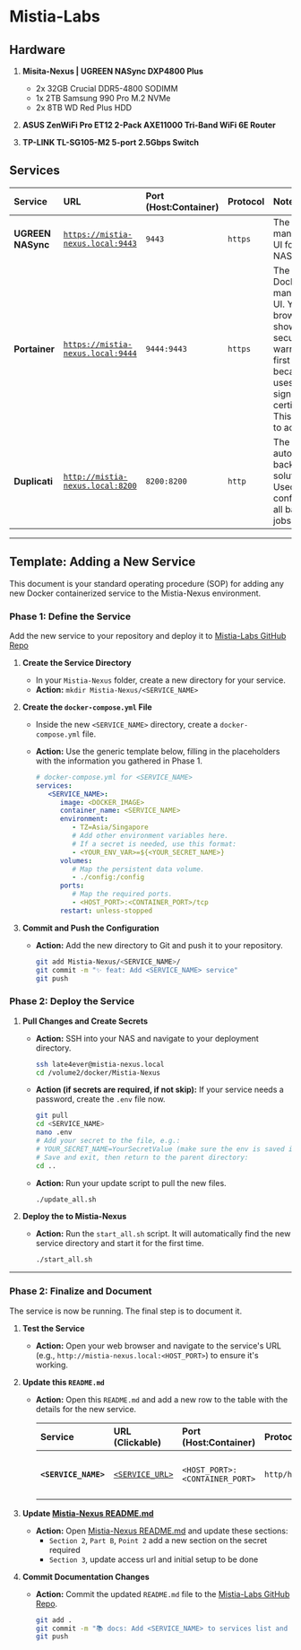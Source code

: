 # Mistia-Labs

## Hardware

1. **Misita-Nexus | UGREEN NASync DXP4800 Plus**

   - 2x 32GB Crucial DDR5-4800 SODIMM
   - 1x 2TB Samsung 990 Pro M.2 NVMe
   - 2x 8TB WD Red Plus HDD

2. **ASUS ZenWiFi Pro ET12 2-Pack AXE11000 Tri-Band WiFi 6E Router**

3. **TP-LINK TL-SG105-M2 5-port 2.5Gbps Switch**

## Services

| Service                   | URL                                                | Port (Host:Container) | Protocol | Notes                                                                                                                                              |
| :------------------------ | :------------------------------------------------------------- | :-------------------- | :------- | :------------------------------------------------------------------------------------------------------------------------------------------------- |
| **UGREEN NASync** | [`https://mistia-nexus.local:9443`]([https://mistia-nexus.local:9443](https://mistia-nexus.local:9443)) | `9443`       | `https`  | The main management UI for the NAS itself.                                                                                                         |
| **Portainer** | [`https://mistia-nexus.local:9444`]([https://mistia-nexus.local:9444](https://mistia-nexus.local:9444)) | `9444:9443`           | `https`  | The primary Docker management UI. Your browser will show a security warning on first visit because it uses a self-signed certificate. This is safe to accept. |
| **Duplicati** | [`http://mistia-nexus.local:8200`]([http://mistia-nexus.local:8200](http://mistia-nexus.local:8200))   | `8200:8200`           | `http`   | The automated backup solution. Used for configuring all backup jobs.                                                                               |

---

## Template: Adding a New Service

This document is your standard operating procedure (SOP) for adding any new Docker containerized service to the Mistia-Nexus environment.

### Phase 1: Define the Service

Add the new service to your repository and deploy it to [Mistia-Labs GitHub Repo](https://github.com/late4ever/Mistia-Labs/)

1. **Create the Service Directory**

   - In your `Mistia-Nexus` folder, create a new directory for your service.
   - **Action:** `mkdir Mistia-Nexus/<SERVICE_NAME>`

2. **Create the `docker-compose.yml` File**

   - Inside the new `<SERVICE_NAME>` directory, create a `docker-compose.yml` file.
   - **Action:** Use the generic template below, filling in the placeholders with the information you gathered in Phase 1.

      ```yaml
      # docker-compose.yml for <SERVICE_NAME>
      services:
         <SERVICE_NAME>:
            image: <DOCKER_IMAGE>
            container_name: <SERVICE_NAME>
            environment:
               - TZ=Asia/Singapore
               # Add other environment variables here.
               # If a secret is needed, use this format:
               - <YOUR_ENV_VAR>=${<YOUR_SECRET_NAME>}
            volumes:
               # Map the persistent data volume.
               - ./config:/config
            ports:
               # Map the required ports.
               - <HOST_PORT>:<CONTAINER_PORT>/tcp
            restart: unless-stopped
      ```

3. **Commit and Push the Configuration**

   - **Action:** Add the new directory to Git and push it to your repository.

      ```bash
      git add Mistia-Nexus/<SERVICE_NAME>/
      git commit -m "✨ feat: Add <SERVICE_NAME> service"
      git push
      ```

### Phase 2: Deploy the Service

1. **Pull Changes and Create Secrets**

   - **Action:** SSH into your NAS and navigate to your deployment directory.

      ```bash
      ssh late4ever@mistia-nexus.local
      cd /volume2/docker/Mistia-Nexus
      ```

   - **Action (if secrets are required, if not skip):** If your service needs a password, create the `.env` file now.

      ```bash
      git pull
      cd <SERVICE_NAME>
      nano .env
      # Add your secret to the file, e.g.:
      # YOUR_SECRET_NAME=YourSecretValue (make sure the env is saved in Bitwarden Mistia-Labs note)
      # Save and exit, then return to the parent directory:
      cd ..
      ```

   - **Action:** Run your update script to pull the new files.

      ```bash
      ./update_all.sh
      ```

2. **Deploy the to Mistia-Nexus**

   - **Action:** Run the `start_all.sh` script. It will automatically find the new service directory and start it for the first time.

      ```bash
      ./start_all.sh
      ```

---

### Phase 2: Finalize and Document

The service is now be running. The final step is to document it.

1. **Test the Service**

   - **Action:** Open your web browser and navigate to the service's URL (e.g., `http://mistia-nexus.local:<HOST_PORT>`) to ensure it's working.

2. **Update this `README.md`**

   - **Action:** Open this `README.md` and add a new row to the table with the details for the new service.

      | Service | URL (Clickable) | Port (Host:Container) | Protocol | Notes |
      | :--- | :--- | :--- | :--- | :--- |
      | **`<SERVICE_NAME>`** | [`<SERVICE_URL>`](<SERVICE_URL>) | `<HOST_PORT>:<CONTAINER_PORT>` | `http/https` | *Briefly describe the service.* |

3. **Update [Mistia-Nexus README.md](Mistia-Nexus/README.md)**

   - **Action:** Open [Mistia-Nexus README.md](Mistia-Nexus/README.md) and update these sections:
     - `Section 2`, `Part B`, `Point 2` add a new section on the secret required
     - `Section 3`, update access url and initial setup to be done
  
4. **Commit Documentation Changes**

   - **Action:** Commit the updated `README.md` file to the [Mistia-Labs GitHub Repo](https://github.com/late4ever/Mistia-Labs/).

      ```bash
      git add .
      git commit -m "📚 docs: Add <SERVICE_NAME> to services list and setup docs"
      git push
      ```
